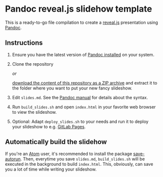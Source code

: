 # Pandoc reveal.js slidehow template

This is a ready-to-go file compilation to create a [reveal.js](https://revealjs.com/) presentation using [Pandoc](https://pandoc.org/).

## Instructions

1. Ensure you have the latest version of [Pandoc installed](https://pandoc.org/installing.html) on your system.

2. Clone the repository

    _or_

    [download the content of this repository as a ZIP archive](https://gitlab.com/salim_b/pandoc/reveal.js_tpl/-/archive/master/reveal.js_tpl-master.zip) and extract it to the folder where you want to put your new fancy slideshow.

4. Edit `slides.md`. See the [Pandoc manual](https://pandoc.org/MANUAL.html#producing-slide-shows-with-pandoc) for details about the syntax.

5. Run `build_slides.sh` and open `index.html` in your favorite web browser to view the slideshow.

6. Optional: Adapt `deploy_slides.sh` to your needs and run it to deploy your slideshow to e.g. [GitLab Pages](https://about.gitlab.com/product/pages/).

## Automatically build the slidehow

If you're an [Atom](https://atom.io/) user, it's recommended to install the package [save-autorun](https://atom.io/packages/save-autorun). Then, everytime you save `slides.md`, `build_slides.sh` will be executed in the background to build `index.html`. This, obviously, can save you a lot of time while writing your slideshow.
